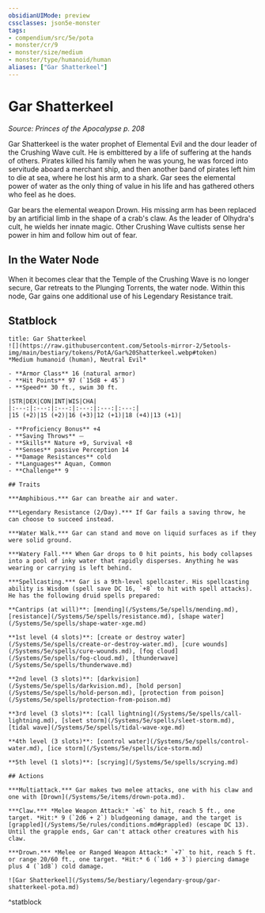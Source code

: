 ```yaml
---
obsidianUIMode: preview
cssclasses: json5e-monster
tags:
- compendium/src/5e/pota
- monster/cr/9
- monster/size/medium
- monster/type/humanoid/human
aliases: ["Gar Shatterkeel"]
---
```

# Gar Shatterkeel
*Source: Princes of the Apocalypse p. 208*  

Gar Shatterkeel is the water prophet of Elemental Evil and the dour leader of the Crushing Wave cult. He is embittered by a life of suffering at the hands of others. Pirates killed his family when he was young, he was forced into servitude aboard a merchant ship, and then another band of pirates left him to die at sea, where he lost his arm to a shark. Gar sees the elemental power of water as the only thing of value in his life and has gathered others who feel as he does.

Gar bears the elemental weapon Drown. His missing arm has been replaced by an artificial limb in the shape of a crab's claw. As the leader of Olhydra's cult, he wields her innate magic. Other Crushing Wave cultists sense her power in him and follow him out of fear.

## In the Water Node

When it becomes clear that the Temple of the Crushing Wave is no longer secure, Gar retreats to the Plunging Torrents, the water node. Within this node, Gar gains one additional use of his Legendary Resistance trait.

## Statblock

```ad-statblock
title: Gar Shatterkeel
![](https://raw.githubusercontent.com/5etools-mirror-2/5etools-img/main/bestiary/tokens/PotA/Gar%20Shatterkeel.webp#token)
*Medium humanoid (human), Neutral Evil*

- **Armor Class** 16 (natural armor)
- **Hit Points** 97 (`15d8 + 45`)
- **Speed** 30 ft., swim 30 ft.

|STR|DEX|CON|INT|WIS|CHA|
|:---:|:---:|:---:|:---:|:---:|:---:|
|15 (+2)|15 (+2)|16 (+3)|12 (+1)|18 (+4)|13 (+1)|

- **Proficiency Bonus** +4
- **Saving Throws** ⏤
- **Skills** Nature +9, Survival +8
- **Senses** passive Perception 14
- **Damage Resistances** cold
- **Languages** Aquan, Common
- **Challenge** 9

## Traits

***Amphibious.*** Gar can breathe air and water.

***Legendary Resistance (2/Day).*** If Gar fails a saving throw, he can choose to succeed instead.

***Water Walk.*** Gar can stand and move on liquid surfaces as if they were solid ground.

***Watery Fall.*** When Gar drops to 0 hit points, his body collapses into a pool of inky water that rapidly disperses. Anything he was wearing or carrying is left behind.

***Spellcasting.*** Gar is a 9th-level spellcaster. His spellcasting ability is Wisdom (spell save DC 16, `+8` to hit with spell attacks). He has the following druid spells prepared:

**Cantrips (at will)**: [mending](/Systems/5e/spells/mending.md), [resistance](/Systems/5e/spells/resistance.md), [shape water](/Systems/5e/spells/shape-water-xge.md)

**1st level (4 slots)**: [create or destroy water](/Systems/5e/spells/create-or-destroy-water.md), [cure wounds](/Systems/5e/spells/cure-wounds.md), [fog cloud](/Systems/5e/spells/fog-cloud.md), [thunderwave](/Systems/5e/spells/thunderwave.md)

**2nd level (3 slots)**: [darkvision](/Systems/5e/spells/darkvision.md), [hold person](/Systems/5e/spells/hold-person.md), [protection from poison](/Systems/5e/spells/protection-from-poison.md)

**3rd level (3 slots)**: [call lightning](/Systems/5e/spells/call-lightning.md), [sleet storm](/Systems/5e/spells/sleet-storm.md), [tidal wave](/Systems/5e/spells/tidal-wave-xge.md)

**4th level (3 slots)**: [control water](/Systems/5e/spells/control-water.md), [ice storm](/Systems/5e/spells/ice-storm.md)

**5th level (1 slots)**: [scrying](/Systems/5e/spells/scrying.md)

## Actions

***Multiattack.*** Gar makes two melee attacks, one with his claw and one with [Drown](/Systems/5e/items/drown-pota.md).

***Claw.*** *Melee Weapon Attack:* `+6` to hit, reach 5 ft., one target. *Hit:* 9 (`2d6 + 2`) bludgeoning damage, and the target is [grappled](/Systems/5e/rules/conditions.md#grappled) (escape DC 13). Until the grapple ends, Gar can't attack other creatures with his claw.

***Drown.*** *Melee or Ranged Weapon Attack:* `+7` to hit, reach 5 ft. or range 20/60 ft., one target. *Hit:* 6 (`1d6 + 3`) piercing damage plus 4 (`1d8`) cold damage.

![Gar Shatterkeel](/Systems/5e/bestiary/legendary-group/gar-shatterkeel-pota.md)
```
^statblock